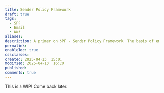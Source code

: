```yaml
---
title: Sender Policy Framework
draft: true
tags:
  - SPF
  - Email
  - DNS
aliases: 
description: A primer on SPF - Sender Policy Framework. The basis of email security.
permalink: 
enableToc: true
cssclasses: 
created: 2025-04-13  15:01
modified: 2025-04-13  16:20
published: 
comments: true
---
```

This is a WIP! Come back later. 
